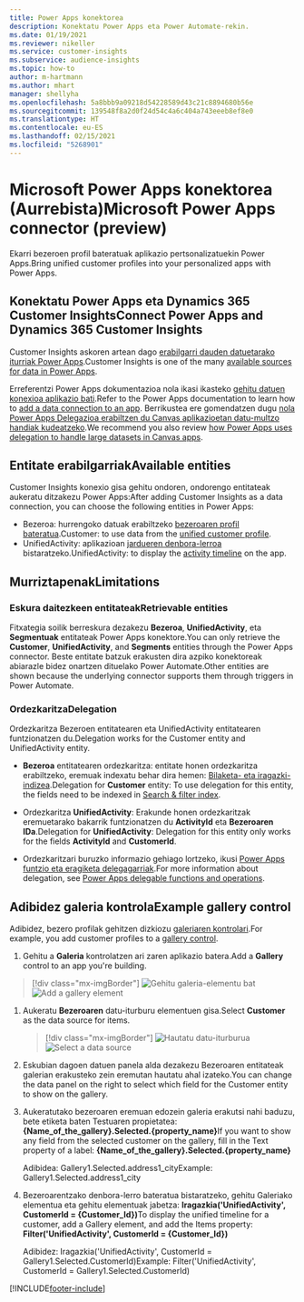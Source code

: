 ```yaml
---
title: Power Apps konektorea
description: Konektatu Power Apps eta Power Automate-rekin.
ms.date: 01/19/2021
ms.reviewer: nikeller
ms.service: customer-insights
ms.subservice: audience-insights
ms.topic: how-to
author: m-hartmann
ms.author: mhart
manager: shellyha
ms.openlocfilehash: 5a8bbb9a09218d54228589d43c21c8894680b56e
ms.sourcegitcommit: 139548f8a2d0f24d54c4a6c404a743eeeb8ef8e0
ms.translationtype: HT
ms.contentlocale: eu-ES
ms.lasthandoff: 02/15/2021
ms.locfileid: "5268901"
---
```

# <a name="microsoft-power-apps-connector-preview"></a><span data-ttu-id="03711-103">Microsoft Power Apps konektorea (Aurrebista)</span><span class="sxs-lookup"><span data-stu-id="03711-103">Microsoft Power Apps connector (preview)</span></span>

<span data-ttu-id="03711-104">Ekarri bezeroen profil bateratuak aplikazio pertsonalizatuekin Power Apps.</span><span class="sxs-lookup"><span data-stu-id="03711-104">Bring unified customer profiles into your personalized apps with Power Apps.</span></span>

## <a name="connect-power-apps-and-dynamics-365-customer-insights"></a><span data-ttu-id="03711-105">Konektatu Power Apps eta Dynamics 365 Customer Insights</span><span class="sxs-lookup"><span data-stu-id="03711-105">Connect Power Apps and Dynamics 365 Customer Insights</span></span>

<span data-ttu-id="03711-106">Customer Insights askoren artean dago [erabilgarri dauden datuetarako iturriak Power Apps](https://docs.microsoft.com/powerapps/maker/canvas-apps/working-with-data-sources).</span><span class="sxs-lookup"><span data-stu-id="03711-106">Customer Insights is one of the many [available sources for data in Power Apps](https://docs.microsoft.com/powerapps/maker/canvas-apps/working-with-data-sources).</span></span>

<span data-ttu-id="03711-107">Erreferentzi Power Apps dokumentazioa nola ikasi ikasteko [gehitu datuen konexioa aplikazio bati](https://docs.microsoft.com/powerapps/maker/canvas-apps/add-data-connection).</span><span class="sxs-lookup"><span data-stu-id="03711-107">Refer to the Power Apps documentation to learn how to [add a data connection to an app](https://docs.microsoft.com/powerapps/maker/canvas-apps/add-data-connection).</span></span> <span data-ttu-id="03711-108">Berrikustea ere gomendatzen dugu [nola Power Apps Delegazioa erabiltzen du Canvas aplikazioetan datu-multzo handiak kudeatzeko](https://docs.microsoft.com/powerapps/maker/canvas-apps/delegation-overview).</span><span class="sxs-lookup"><span data-stu-id="03711-108">We recommend you also review [how Power Apps uses delegation to handle large datasets in Canvas apps](https://docs.microsoft.com/powerapps/maker/canvas-apps/delegation-overview).</span></span>

## <a name="available-entities"></a><span data-ttu-id="03711-109">Entitate erabilgarriak</span><span class="sxs-lookup"><span data-stu-id="03711-109">Available entities</span></span>

<span data-ttu-id="03711-110">Customer Insights konexio gisa gehitu ondoren, ondorengo entitateak aukeratu ditzakezu Power Apps:</span><span class="sxs-lookup"><span data-stu-id="03711-110">After adding Customer Insights as a data connection, you can choose the following entities in Power Apps:</span></span>

- <span data-ttu-id="03711-111">Bezeroa: hurrengoko datuak erabiltzeko [bezeroaren profil bateratua](customer-profiles.md).</span><span class="sxs-lookup"><span data-stu-id="03711-111">Customer: to use data from the [unified customer profile](customer-profiles.md).</span></span>
- <span data-ttu-id="03711-112">UnifiedActivity: aplikazioan [jardueren denbora-lerroa](activities.md) bistaratzeko.</span><span class="sxs-lookup"><span data-stu-id="03711-112">UnifiedActivity: to display the [activity timeline](activities.md) on the app.</span></span>

## <a name="limitations"></a><span data-ttu-id="03711-113">Murriztapenak</span><span class="sxs-lookup"><span data-stu-id="03711-113">Limitations</span></span>

### <a name="retrievable-entities"></a><span data-ttu-id="03711-114">Eskura daitezkeen entitateak</span><span class="sxs-lookup"><span data-stu-id="03711-114">Retrievable entities</span></span>

<span data-ttu-id="03711-115">Fitxategia soilik berreskura dezakezu **Bezeroa**, **UnifiedActivity**, eta **Segmentuak** entitateak Power Apps konektore.</span><span class="sxs-lookup"><span data-stu-id="03711-115">You can only retrieve the **Customer**, **UnifiedActivity**, and **Segments** entities through the Power Apps connector.</span></span> <span data-ttu-id="03711-116">Beste entitate batzuk erakusten dira azpiko konektoreak abiarazle bidez onartzen dituelako Power Automate.</span><span class="sxs-lookup"><span data-stu-id="03711-116">Other entities are shown because the underlying connector supports them through triggers in Power Automate.</span></span>  

### <a name="delegation"></a><span data-ttu-id="03711-117">Ordezkaritza</span><span class="sxs-lookup"><span data-stu-id="03711-117">Delegation</span></span>

<span data-ttu-id="03711-118">Ordezkaritza Bezeroen entitatearen eta UnifiedActivity entitatearen funtzionatzen du.</span><span class="sxs-lookup"><span data-stu-id="03711-118">Delegation works for the Customer entity and UnifiedActivity entity.</span></span> 

- <span data-ttu-id="03711-119">**Bezeroa** entitatearen ordezkaritza: entitate honen ordezkaritza erabiltzeko, eremuak indexatu behar dira hemen: [Bilaketa- eta iragazki-indizea](search-filter-index.md).</span><span class="sxs-lookup"><span data-stu-id="03711-119">Delegation for **Customer** entity: To use delegation for this entity, the fields need to be indexed in [Search & filter index](search-filter-index.md).</span></span>  

- <span data-ttu-id="03711-120">Ordezkaritza **UnifiedActivity**: Erakunde honen ordezkaritzak eremuetarako bakarrik funtzionatzen du **ActivityId** eta **Bezeroaren IDa**.</span><span class="sxs-lookup"><span data-stu-id="03711-120">Delegation for **UnifiedActivity**: Delegation for this entity only works for the fields **ActivityId** and **CustomerId**.</span></span>  

- <span data-ttu-id="03711-121">Ordezkaritzari buruzko informazio gehiago lortzeko, ikusi [Power Apps funtzio eta eragiketa delegagarriak](https://docs.microsoft.com/connectors/commondataservice/#power-apps-delegable-functions-and-operations-for-the-cds-for-apps).</span><span class="sxs-lookup"><span data-stu-id="03711-121">For more information about delegation, see [Power Apps delegable functions and operations](https://docs.microsoft.com/connectors/commondataservice/#power-apps-delegable-functions-and-operations-for-the-cds-for-apps).</span></span> 

## <a name="example-gallery-control"></a><span data-ttu-id="03711-122">Adibidez galeria kontrola</span><span class="sxs-lookup"><span data-stu-id="03711-122">Example gallery control</span></span>

<span data-ttu-id="03711-123">Adibidez, bezero profilak gehitzen dizkiozu [galeriaren kontrolari](https://docs.microsoft.com/powerapps/maker/canvas-apps/add-gallery).</span><span class="sxs-lookup"><span data-stu-id="03711-123">For example, you add customer profiles to a [gallery control](https://docs.microsoft.com/powerapps/maker/canvas-apps/add-gallery).</span></span>

1. <span data-ttu-id="03711-124">Gehitu a **Galeria** kontrolatzen ari zaren aplikazio batera.</span><span class="sxs-lookup"><span data-stu-id="03711-124">Add a **Gallery** control to an app you're building.</span></span>

> [!div class="mx-imgBorder"]
> <span data-ttu-id="03711-125">![Gehitu galeria-elementu bat](media/connector-powerapps9.png "Gehitu galeria-elementu bat")</span><span class="sxs-lookup"><span data-stu-id="03711-125">![Add a gallery element](media/connector-powerapps9.png "Add a gallery element")</span></span>

1. <span data-ttu-id="03711-126">Aukeratu **Bezeroaren** datu-iturburu elementuen gisa.</span><span class="sxs-lookup"><span data-stu-id="03711-126">Select **Customer** as the data source for items.</span></span>

    > [!div class="mx-imgBorder"]
    > <span data-ttu-id="03711-127">![Hautatu datu-iturburua](media/choose-datasource-powerapps.png "Hautatu datu-iturburua")</span><span class="sxs-lookup"><span data-stu-id="03711-127">![Select a data source](media/choose-datasource-powerapps.png "Select a data source")</span></span>

1. <span data-ttu-id="03711-128">Eskubian dagoen datuen panela alda dezakezu Bezeroaren entitateak galerian erakusteko zein eremutan hautatu ahal izateko.</span><span class="sxs-lookup"><span data-stu-id="03711-128">You can change the data panel on the right to select which field for the Customer entity to show on the gallery.</span></span>

1. <span data-ttu-id="03711-129">Aukeratutako bezeroaren eremuan edozein galeria erakutsi nahi baduzu, bete etiketa baten Testuaren propietatea: **{Name_of_the_gallery}.Selected.{property_name}**</span><span class="sxs-lookup"><span data-stu-id="03711-129">If you want to show any field from the selected customer on the gallery, fill in the Text property of a label:  **{Name_of_the_gallery}.Selected.{property_name}**</span></span>

    <span data-ttu-id="03711-130">Adibidea: Gallery1.Selected.address1_city</span><span class="sxs-lookup"><span data-stu-id="03711-130">Example: Gallery1.Selected.address1_city</span></span>

1. <span data-ttu-id="03711-131">Bezeroarentzako denbora-lerro bateratua bistaratzeko, gehitu Galeriako elementua eta gehitu elementuak jabetza: **Iragazkia('UnifiedActivity', CustomerId = {Customer_Id})**</span><span class="sxs-lookup"><span data-stu-id="03711-131">To display the unified timeline for a customer, add a Gallery element, and add the Items property: **Filter('UnifiedActivity', CustomerId = {Customer_Id})**</span></span>

    <span data-ttu-id="03711-132">Adibidez: Iragazkia('UnifiedActivity', CustomerId = Gallery1.Selected.CustomerId)</span><span class="sxs-lookup"><span data-stu-id="03711-132">Example: Filter('UnifiedActivity', CustomerId = Gallery1.Selected.CustomerId)</span></span>


[!INCLUDE[footer-include](../includes/footer-banner.md)]